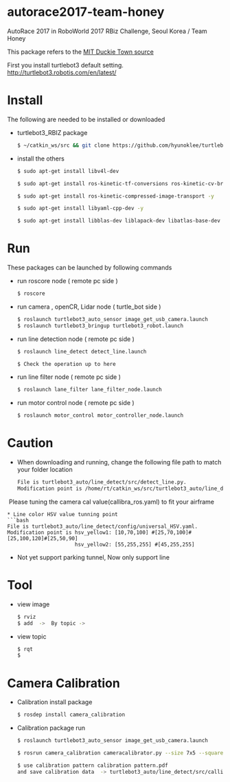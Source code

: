# autorace2017-team-honey
AutoRace 2017 in RoboWorld 2017 RBiz Challenge, Seoul Korea / Team Honey

This package refers to the [MIT Duckie Town source](https://github.com/duckietown/Software)

First you install turtlebot3 default setting. 
http://turtlebot3.robotis.com/en/latest/

# Install
The following are needed to be installed or downloaded

* turtlebot3_RBIZ package

  ```bash
  $ ~/catkin_ws/src && git clone https://github.com/hyunoklee/turtlebot3_RBIZ.git
  ```
* install the others

  ```bash
  $ sudo apt-get install libv4l-dev
  ```

  ```bash
  $ sudo apt-get install ros-kinetic-tf-conversions ros-kinetic-cv-bridge ros-kinetic-image-transport ros-kinetic-camera-info-manager ros-kinetic-theora-image-transport ros-kinetic-joy ros-kinetic-image-proc -y
  ```

  ```bash
  $ sudo apt-get install ros-kinetic-compressed-image-transport -y
  ```

  ```bash
  $ sudo apt-get install libyaml-cpp-dev -y
  ```

  ```bash
  $ sudo apt-get install libblas-dev liblapack-dev libatlas-base-dev gfortran
  ```

# Run
These packages can be launched by following commands

* run roscore node ( remote pc side )

  ```bash
  $ roscore
  ```

* run camera , openCR, Lidar node ( turtle_bot side )

  ```bash
  $ roslaunch turtlebot3_auto_sensor image_get_usb_camera.launch
  $ roslaunch turtlebot3_bringup turtlebot3_robot.launch
  ```
* run line detection node  ( remote pc side ) 

  ```bash
  $ roslaunch line_detect detect_line.launch
  ```

  ```bash
  $ Check the operation up to here 
  ```

* run line filter node  ( remote pc side ) 

  ```bash
  $ roslaunch lane_filter lane_filter_node.launch
  ```

* run motor control node  ( remote pc side ) 

  ```bash
  $ roslaunch motor_control motor_controller_node.launch

# Caution
 
* When downloading and running, change the following file path to match your folder location
  ```bash
  File is turtlebot3_auto/line_detect/src/detect_line.py. 
  Modification point is /home/rt/catkin_ws/src/turtlebot3_auto/line_detect/src/callibra_ros.yaml
  Please tuning the camera cal value(callibra_ros.yaml) to fit your airframe    
  ```    
* Line color HSV value tunning point
  ```bash
  File is turtlebot3_auto/line_detect/config/universal_HSV.yaml.
  Modification point is hsv_yellow1: [10,70,100] #[25,70,100]#[25,100,120]#[25,50,90]
                        hsv_yellow2: [55,255,255] #[45,255,255]
  ``` 
* Not yet support parking tunnel, Now only support line 
  

# Tool

* view image

  ```bash
  $ rviz
  $ add  ->  By topic -> 
  ```

* view topic

  ```bash
  $ rqt
  $ 
  ```

# Camera Calibration

* Calibration install package

  ```bash
  $ rosdep install camera_calibration
  ```

* Calibration package run
  ```bash
  $ roslaunch turtlebot3_auto_sensor image_get_usb_camera.launch
  ```
  ```bash
  $ rosrun camera_calibration cameracalibrator.py --size 7x5 --square 0.031 image:=/image_raw camera:=/
  ```

  ```bash
  $ use calibration pattern calibration pattern.pdf 
  and save calibration data  -> turtlebot3_auto/line_detect/src/callibra_ros.yaml
  ```
  

